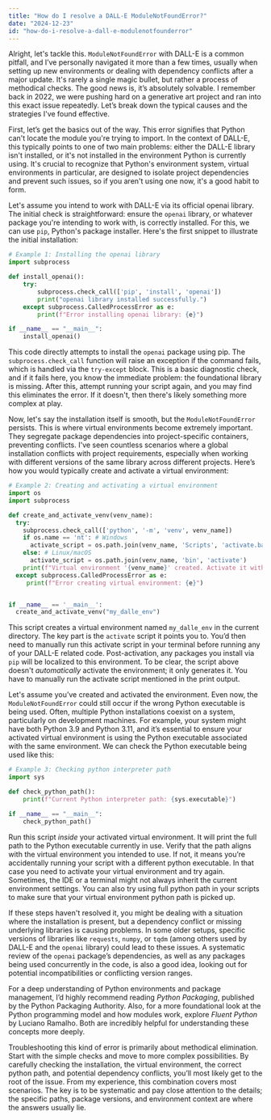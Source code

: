 ```yaml
---
title: "How do I resolve a DALL-E ModuleNotFoundError?"
date: "2024-12-23"
id: "how-do-i-resolve-a-dall-e-modulenotfounderror"
---
```


Alright, let's tackle this. `ModuleNotFoundError` with DALL-E is a common pitfall, and I’ve personally navigated it more than a few times, usually when setting up new environments or dealing with dependency conflicts after a major update. It's rarely a single magic bullet, but rather a process of methodical checks. The good news is, it’s absolutely solvable. I remember back in 2022, we were pushing hard on a generative art project and ran into this exact issue repeatedly. Let’s break down the typical causes and the strategies I've found effective.

First, let’s get the basics out of the way. This error signifies that Python can't locate the module you're trying to import. In the context of DALL-E, this typically points to one of two main problems: either the DALL-E library isn't installed, or it's not installed in the environment Python is currently using. It's crucial to recognize that Python's environment system, virtual environments in particular, are designed to isolate project dependencies and prevent such issues, so if you aren't using one now, it's a good habit to form.

Let's assume you intend to work with DALL-E via its official openai library. The initial check is straightforward: ensure the `openai` library, or whatever package you're intending to work with, is correctly installed. For this, we can use `pip`, Python's package installer. Here's the first snippet to illustrate the initial installation:

```python
# Example 1: Installing the openai library
import subprocess

def install_openai():
    try:
        subprocess.check_call(['pip', 'install', 'openai'])
        print("openai library installed successfully.")
    except subprocess.CalledProcessError as e:
        print(f"Error installing openai library: {e}")

if __name__ == "__main__":
    install_openai()
```

This code directly attempts to install the `openai` package using pip. The `subprocess.check_call` function will raise an exception if the command fails, which is handled via the `try-except` block. This is a basic diagnostic check, and if it fails here, you know the immediate problem: the foundational library is missing. After this, attempt running your script again, and you may find this eliminates the error. If it doesn't, then there's likely something more complex at play.

Now, let's say the installation itself is smooth, but the `ModuleNotFoundError` persists. This is where virtual environments become extremely important. They segregate package dependencies into project-specific containers, preventing conflicts. I've seen countless scenarios where a global installation conflicts with project requirements, especially when working with different versions of the same library across different projects. Here’s how you would typically create and activate a virtual environment:

```python
# Example 2: Creating and activating a virtual environment
import os
import subprocess

def create_and_activate_venv(venv_name):
  try:
    subprocess.check_call(['python', '-m', 'venv', venv_name])
    if os.name == 'nt': # Windows
      activate_script = os.path.join(venv_name, 'Scripts', 'activate.bat')
    else: # Linux/macOS
      activate_script = os.path.join(venv_name, 'bin', 'activate')
    print(f"Virtual environment '{venv_name}' created. Activate it with: \n{activate_script}")
  except subprocess.CalledProcessError as e:
     print(f"Error creating virtual environment: {e}")


if __name__ == '__main__':
  create_and_activate_venv("my_dalle_env")
```

This script creates a virtual environment named `my_dalle_env` in the current directory. The key part is the `activate` script it points you to. You’d then need to manually run this activate script in your terminal before running any of your DALL-E related code. Post-activation, any packages you install via `pip` will be localized to this environment. To be clear, the script above doesn't *automatically* activate the environment; it only generates it. You have to manually run the activate script mentioned in the print output.

Let's assume you’ve created and activated the environment. Even now, the `ModuleNotFoundError` could still occur if the wrong Python executable is being used. Often, multiple Python installations coexist on a system, particularly on development machines. For example, your system might have both Python 3.9 and Python 3.11, and it’s essential to ensure your activated virtual environment is using the Python executable associated with the same environment. We can check the Python executable being used like this:

```python
# Example 3: Checking python interpreter path
import sys

def check_python_path():
    print(f"Current Python interpreter path: {sys.executable}")

if __name__ == "__main__":
    check_python_path()
```

Run this script *inside* your activated virtual environment. It will print the full path to the Python executable currently in use. Verify that the path aligns with the virtual environment you intended to use. If not, it means you’re accidentally running your script with a different python executable. In that case you need to activate your virtual environment and try again. Sometimes, the IDE or a terminal might not always inherit the current environment settings. You can also try using full python path in your scripts to make sure that your virtual environment python path is picked up.

If these steps haven't resolved it, you might be dealing with a situation where the installation is present, but a dependency conflict or missing underlying libraries is causing problems. In some older setups, specific versions of libraries like `requests`, `numpy`, or `tqdm` (among others used by DALL-E and the `openai` library) could lead to these issues. A systematic review of the `openai` package’s dependencies, as well as any packages being used concurrently in the code, is also a good idea, looking out for potential incompatibilities or conflicting version ranges.

For a deep understanding of Python environments and package management, I’d highly recommend reading *Python Packaging*, published by the Python Packaging Authority. Also, for a more foundational look at the Python programming model and how modules work, explore *Fluent Python* by Luciano Ramalho. Both are incredibly helpful for understanding these concepts more deeply.

Troubleshooting this kind of error is primarily about methodical elimination. Start with the simple checks and move to more complex possibilities. By carefully checking the installation, the virtual environment, the correct python path, and potential dependency conflicts, you’ll most likely get to the root of the issue. From my experience, this combination covers most scenarios. The key is to be systematic and pay close attention to the details; the specific paths, package versions, and environment context are where the answers usually lie.

